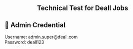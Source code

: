 <div align="center">
<h2>Technical Test for Deall Jobs</h2>
  <!-- <p align="center">
    <a href="https://app.swaggerhub.com/apis-docs/9tw/Bengcall/1.0.0#/"><strong>| Open API Documentation |</strong></a><br><br>
  </p> -->
</div>

## 📑 Admin Credential

<p align="justify">
Username:   admin.super@deall.com<br>
Password:   deall123</p>